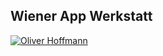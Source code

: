## Wiener App Werkstatt

[![Oliver Hoffmann](https://upload.wikimedia.org/wikipedia/commons/2/2f/Wald_Blick_auf_Wien.jpg)](https://docs.google.com/presentation/d/1cSAxHK3qp7sz74Eov3hlumK4ezRHKNYrGceRO31x-7I/pub?start=false&loop=false&delayms=3000)

